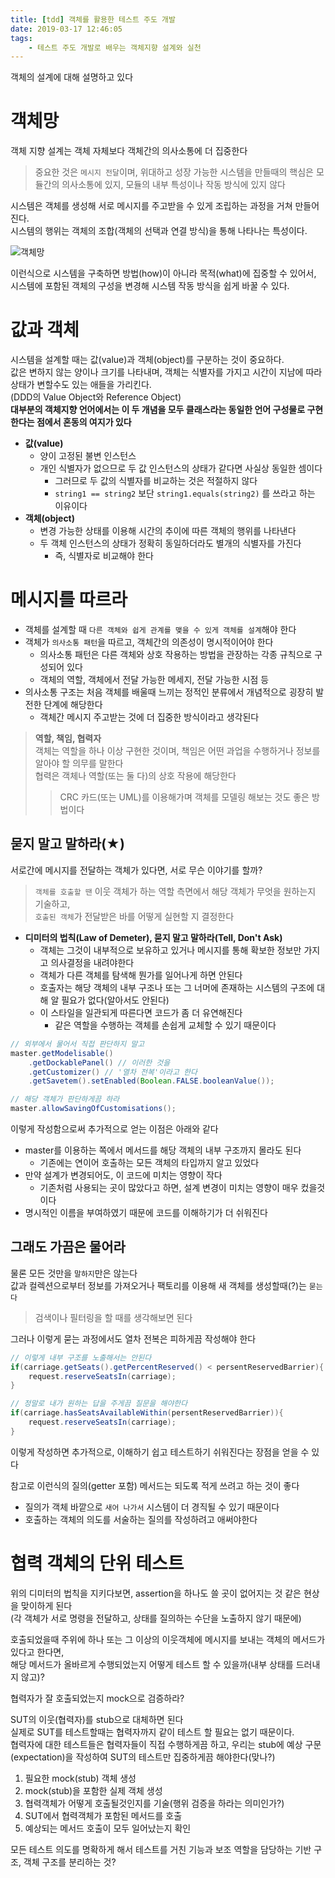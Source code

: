```yaml
---
title: [tdd] 객체를 활용한 테스트 주도 개발
date: 2019-03-17 12:46:05
tags:
    - 테스트 주도 개발로 배우는 객체지향 설계와 실천
---
```


객체의 설계에 대해 설명하고 있다  

# 객체망  
객체 지향 설계는 객체 자체보다 객체간의 의사소통에 더 집중한다  
> 중요한 것은 `메시지 전달`이며, 위대하고 성장 가능한 시스템을 만들때의 핵심은 모듈간의 의사소통에 있지, 모듈의 내부 특성이나 작동 방식에 있지 않다  

시스템은 객체를 생성해 서로 메시지를 주고받을 수 있게 조립하는 과정을 거쳐 만들어진다.  
시스템의 행위는 객체의 조합(객체의 선택과 연결 방식)을 통해 나타나는 특성이다.  

![객체망](https://lh3.googleusercontent.com/erbdSEbjM_B5uzzhvwh5x2i_vSzS_ueVCdocpWMKH2mcBrNHhJZl7sS6R9KAtqjXfrko9PcKdTmDy5g5H8ri-cvvfbsscY8qV_Qq0dDcXGg2vEyCyf52gy62mGJ7PWSLg8KF7U-WAay759fcioDAbY-le_Ki1lsCv5aToTPuRRpF-I1Nsf6Z6PeFanlELgn5MQgi-Jg0PFIAKKryiv7B-LhL-Yd2IYNhVIHYuvhvxTqg15Zk3bl6r7xihPV0qyxNmvOcDUJFCD2iwIzUt9tCUV4mXhd-eTHt-tIk2OjBVj_DwYuRMACqMLUD1WbpyFwLD6AhbDY6AwHjE34eQU8iersoHDWYgh1kwVvT4v_Ym6VI1FoGwqj-OPtd06pMaY8HU7kOYMXbQk0LH3Lv7RkKv5uupib5-7L3cYsSac7lm-8se6ZY4_xY6fpDX9s8UA8BwVu0cz4nQcNmTO6ZXsnnp5KZoNXYq5zrwow8X1jRZ-Kjupui0Eu4gQ5HUu09l4-7chCmqa6H4uOJI9zC0hThnuKirb_CIb0Hdk0w_9p0H-Wmb97fh4PI_aig-5jP0xA1d7w34X6eVzskXoUaOgevqEQ1-kWyrrDw3lz_tgpEGfeDM7WJHZ_wX6ABGungb3Z4TqJ8dvpUNJ4qiYdqs3d1qBlHGYnsDuo=w960-h720-no)  

이런식으로 시스템을 구축하면 방법(how)이 아니라 목적(what)에 집중할 수 있어서, 시스템에 포함된 객체의 구성을 변경해 시스템 작동 방식을 쉽게 바꿀 수 있다.  

# 값과 객체  
시스템을 설계할 때는 값(value)과 객체(object)를 구분하는 것이 중요하다.  
값은 변하지 않는 양이나 크기를 나타내며, 객체는 식별자를 가지고 시간이 지남에 따라 상태가 변할수도 있는 애들을 가리킨다.  
(DDD의 Value Object와 Reference Object)  
**대부분의 객체지향 언어에서는 이 두 개념을 모두 클래스라는 동일한 언어 구성물로 구현한다는 점에서 혼동의 여지가 있다**  

- **값(value)**  
    - 양이 고정된 불변 인스턴스  
    - 개인 식별자가 없으므로 두 값 인스턴스의 상태가 같다면 사실상 동일한 셈이다  
        - 그러므로 두 값의 식별자를 비교하는 것은 적절하지 않다  
        - `string1 == string2` 보단 `string1.equals(string2)` 를 쓰라고 하는 이유이다  
- **객체(object)**  
    - 변경 가능한 상태를 이용해 시간의 추이에 따른 객체의 행위를 나타낸다  
    - 두 객체 인스턴스의 상태가 정확히 동일하더라도 별개의 식별자를 가진다  
        - 즉, 식별자로 비교해야 한다  

# 메시지를 따르라  
- 객체를 설계할 때 `다른 객체와 쉽게 관계를 맺을 수 있게 객체를 설계`해야 한다  
- 객체가 `의사소통 패턴`을 따르고, 객체간의 의존성이 명시적이어야 한다  
    - 의사소통 패턴은 다른 객체와 상호 작용하는 방법을 관장하는 각종 규칙으로 구성되어 있다  
    - 객체의 역할, 객체에서 전달 가능한 메세지, 전달 가능한 시점 등  
- 의사소통 구조는 처음 객체를 배울때 느끼는 정적인 분류에서 개념적으로 굉장히 발전한 단계에 해당한다  
    - 객체간 메시지 주고받는 것에 더 집중한 방식이라고 생각된다   

> **역할, 책임, 협력자**  
> 객체는 역할을 하나 이상 구현한 것이며, 책임은 어떤 과업을 수행하거나 정보를 알아야 할 의무를 말한다  
> 협력은 객체나 역할(또는 둘 다)의 상호 작용에 해당한다  
>> CRC 카드(또는 UML)를 이용해가며 객체를 모델링 해보는 것도 좋은 방법이다  

## 묻지 말고 말하라(★)  
서로간에 메시지를 전달하는 객체가 있다면, 서로 무슨 이야기를 할까?  
> `객체를 호출할 땐` 이웃 객체가 하는 역할 측면에서 해당 객체가 무엇을 원하는지 기술하고,  
> `호출된 객체`가 전달받은 바를 어떻게 실현할 지 결정한다  

- **디미터의 법칙(Law of Demeter), 묻지 말고 말하라(Tell, Don't Ask)**  
    - 객체는 그것이 내부적으로 보유하고 있거나 메시지를 통해 확보한 정보만 가지고 의사결정을 내려야한다  
    - 객체가 다른 객체를 탐색해 뭔가를 일어나게 하면 안된다  
    - 호출자는 해당 객체의 내부 구조나 또는 그 너머에 존재하는 시스템의 구조에 대해 알 필요가 없다(알아서도 안된다)  
    - 이 스타일을 일관되게 따른다면 코드가 좀 더 유연해진다  
        - 같은 역할을 수행하는 객체를 손쉽게 교체할 수 있기 때문이다  

```java
// 외부에서 물어서 직접 판단하지 말고
master.getModelisable()
    .getDockablePanel() // 이러한 것을
    .getCustomizer() // '열차 전복'이라고 한다  
    .getSavetem().setEnabled(Boolean.FALSE.booleanValue());

// 해당 객체가 판단하게끔 하라  
master.allowSavingOfCustomisations();
```

이렇게 작성함으로써 추가적으로 얻는 이점은 아래와 같다  
- master를 이용하는 쪽에서 메서드를 해당 객체의 내부 구조까지 몰라도 된다  
    - 기존에는 연이어 호출하는 모든 객체의 타입까지 알고 있었다  
- 만약 설계가 변경되어도, 이 코드에 미치는 영향이 작다   
    - 기존처럼 사용되는 곳이 많았다고 하면, 설계 변경이 미치는 영향이 매우 컸을것이다  
- 명시적인 이름을 부여하였기 때문에 코드를 이해하기가 더 쉬워진다  

## 그래도 가끔은 물어라  
물론 모든 것만을 `말하지`만은 않는다  
값과 컬렉션으로부터 정보를 가져오거나 팩토리를 이용해 새 객체를 생성할때(?)는 `묻는다`  
> 검색이나 필터링을 할 때를 생각해보면 된다  

그러나 이렇게 묻는 과정에서도 열차 전복은 피하게끔 작성해야 한다  
```java
// 이렇게 내부 구조를 노출해서는 안된다  
if(carriage.getSeats().getPercentReserved() < persentReservedBarrier){
    request.reserveSeatsIn(carriage);
}

// 정말로 내가 원하는 답을 주게끔 질문을 해야한다  
if(carriage.hasSeatsAvailableWithin(persentReservedBarrier)){
    request.reserveSeatsIn(carriage);
}
```

이렇게 작성하면 추가적으로, 이해하기 쉽고 테스트하기 쉬워진다는 장점을 얻을 수 있다  

참고로 이런식의 질의(getter 포함) 메서드는 되도록 적게 쓰려고 하는 것이 좋다  
- 질의가 객체 바깥으로 `새어 나가서` 시스템이 더 경직될 수 있기 때문이다  
- 호출하는 객체의 의도를 서술하는 질의를 작성하려고 애써야한다  

# 협력 객체의 단위 테스트  
위의 디미터의 법칙을 지키다보면, assertion을 하나도 쓸 곳이 없어지는 것 같은 현상을 맞이하게 된다  
(각 객체가 서로 명령을 전달하고, 상태를 질의하는 수단을 노출하지 않기 때문에)  

호출되었을때 주위에 하나 또는 그 이상의 이웃객체에 메시지를 보내는 객체의 메서드가 있다고 한다면,  
해당 메서드가 올바르게 수행되었는지 어떻게 테스트 할 수 있을까(내부 상태를 드러내지 않고)?  

협력자가 잘 호출되었는지 mock으로 검증하라?  

SUT의 이웃(협력자)를 stub으로 대체하면 된다  
실제로 SUT를 테스트할때는 협력자까지 같이 테스트 할 필요는 없기 때문이다.  
협력자에 대한 테스트들은 협력자들이 직접 수행하게끔 하고, 우리는 stub에 예상 구문(expectation)을 작성하여 SUT의 테스트만 집중하게끔 해야한다(맞나?)  

1. 필요한 mock(stub) 객체 생성  
2. mock(stub)을 포함한 실제 객체 생성  
3. 협력객체가 어떻게 호출될것인지를 기술(행위 검증을 하라는 의미인가?)  
4. SUT에서 협력객체가 포함된 메서드를 호출
5. 예상되는 메서드 호출이 모두 일어났는지 확인  

모든 테스트 의도를 명확하게 해서 테스트를 거친 기능과 보조 역할을 담당하는 기반 구조, 객체 구조를 분리하는 것?  

<!-- more -->